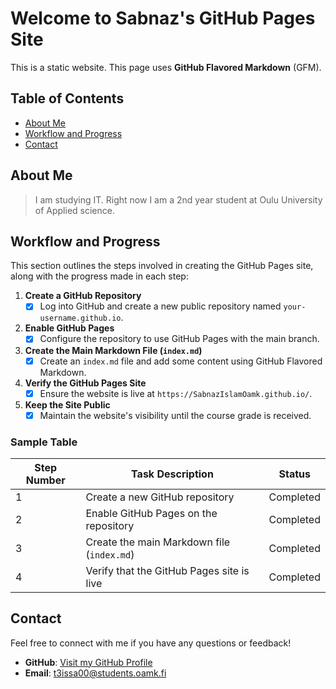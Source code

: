 # Welcome to Sabnaz's GitHub Pages Site

This is a static website. This page uses **GitHub Flavored Markdown** (GFM).

## Table of Contents
- [About Me](#about-me)
- [Workflow and Progress](#workflow-and-progress)
- [Contact](#contact)

## About Me
> I am studying IT. Right now I am a 2nd year student at Oulu University of Applied science.

## Workflow and Progress

This section outlines the steps involved in creating the GitHub Pages site, along with the progress made in each step:

1. **Create a GitHub Repository**
   - [x] Log into GitHub and create a new public repository named `your-username.github.io`.
2. **Enable GitHub Pages**
   - [x] Configure the repository to use GitHub Pages with the main branch.
3. **Create the Main Markdown File (`index.md`)**
   - [x] Create an `index.md` file and add some content using GitHub Flavored Markdown.
4. **Verify the GitHub Pages Site**
   - [x] Ensure the website is live at `https://SabnazIslamOamk.github.io/`.
5. **Keep the Site Public**
   - [x] Maintain the website's visibility until the course grade is received.

### Sample Table

| Step Number | Task Description                                       | Status      |
|-------------|---------------------------------------------------------|-------------|
| 1           | Create a new GitHub repository                          | Completed   |
| 2           | Enable GitHub Pages on the repository                   | Completed   |
| 3           | Create the main Markdown file (`index.md`)              | Completed   |
| 4           | Verify that the GitHub Pages site is live               | Completed   |

## Contact

Feel free to connect with me if you have any questions or feedback!

- **GitHub**: [Visit my GitHub Profile](https://github.com/SabnazIslamOamk)
- **Email**: [t3issa00@students.oamk.fi](t3issa00@students.oamk.fi)

